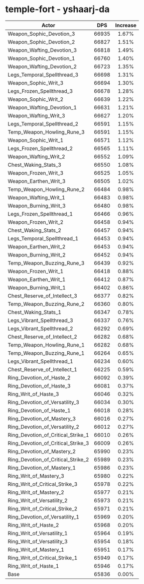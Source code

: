 # temple-fort - yshaarj-da
| Actor | DPS | Increase |
|---|:---:|:---:|
|Weapon_Sophic_Devotion_3|66935|1.67%|
|Weapon_Sophic_Devotion_2|66827|1.51%|
|Weapon_Wafting_Devotion_3|66818|1.49%|
|Weapon_Sophic_Devotion_1|66760|1.40%|
|Weapon_Wafting_Devotion_2|66723|1.35%|
|Legs_Temporal_Spellthread_3|66698|1.31%|
|Weapon_Sophic_Writ_3|66694|1.30%|
|Legs_Frozen_Spellthread_3|66678|1.28%|
|Weapon_Sophic_Writ_2|66639|1.22%|
|Weapon_Wafting_Devotion_1|66631|1.21%|
|Weapon_Wafting_Writ_3|66627|1.20%|
|Legs_Temporal_Spellthread_2|66591|1.15%|
|Temp_Weapon_Howling_Rune_3|66591|1.15%|
|Weapon_Sophic_Writ_1|66571|1.12%|
|Legs_Frozen_Spellthread_2|66565|1.11%|
|Weapon_Wafting_Writ_2|66552|1.09%|
|Chest_Waking_Stats_3|66550|1.08%|
|Weapon_Frozen_Writ_3|66525|1.05%|
|Weapon_Earthen_Writ_3|66505|1.02%|
|Temp_Weapon_Howling_Rune_2|66484|0.98%|
|Weapon_Wafting_Writ_1|66483|0.98%|
|Weapon_Burning_Writ_3|66480|0.98%|
|Legs_Frozen_Spellthread_1|66466|0.96%|
|Weapon_Frozen_Writ_2|66458|0.94%|
|Chest_Waking_Stats_2|66457|0.94%|
|Legs_Temporal_Spellthread_1|66453|0.94%|
|Weapon_Earthen_Writ_2|66453|0.94%|
|Weapon_Burning_Writ_2|66452|0.94%|
|Temp_Weapon_Buzzing_Rune_3|66439|0.92%|
|Weapon_Frozen_Writ_1|66418|0.88%|
|Weapon_Earthen_Writ_1|66412|0.87%|
|Weapon_Burning_Writ_1|66402|0.86%|
|Chest_Reserve_of_Intellect_3|66377|0.82%|
|Temp_Weapon_Buzzing_Rune_2|66360|0.80%|
|Chest_Waking_Stats_1|66347|0.78%|
|Legs_Vibrant_Spellthread_3|66337|0.76%|
|Legs_Vibrant_Spellthread_2|66292|0.69%|
|Chest_Reserve_of_Intellect_2|66282|0.68%|
|Temp_Weapon_Howling_Rune_1|66282|0.68%|
|Temp_Weapon_Buzzing_Rune_1|66264|0.65%|
|Legs_Vibrant_Spellthread_1|66234|0.60%|
|Chest_Reserve_of_Intellect_1|66225|0.59%|
|Ring_Devotion_of_Haste_2|66092|0.39%|
|Ring_Devotion_of_Haste_3|66081|0.37%|
|Ring_Writ_of_Haste_3|66046|0.32%|
|Ring_Devotion_of_Versatility_3|66034|0.30%|
|Ring_Devotion_of_Haste_1|66018|0.28%|
|Ring_Devotion_of_Mastery_3|66016|0.27%|
|Ring_Devotion_of_Versatility_2|66012|0.27%|
|Ring_Devotion_of_Critical_Strike_1|66010|0.26%|
|Ring_Devotion_of_Critical_Strike_3|66009|0.26%|
|Ring_Devotion_of_Mastery_2|65990|0.23%|
|Ring_Devotion_of_Critical_Strike_2|65989|0.23%|
|Ring_Devotion_of_Mastery_1|65986|0.23%|
|Ring_Writ_of_Mastery_3|65980|0.22%|
|Ring_Writ_of_Critical_Strike_3|65978|0.22%|
|Ring_Writ_of_Mastery_2|65977|0.21%|
|Ring_Writ_of_Versatility_2|65973|0.21%|
|Ring_Writ_of_Critical_Strike_2|65971|0.21%|
|Ring_Devotion_of_Versatility_1|65969|0.20%|
|Ring_Writ_of_Haste_2|65968|0.20%|
|Ring_Writ_of_Versatility_1|65964|0.19%|
|Ring_Writ_of_Versatility_3|65954|0.18%|
|Ring_Writ_of_Mastery_1|65951|0.17%|
|Ring_Writ_of_Critical_Strike_1|65949|0.17%|
|Ring_Writ_of_Haste_1|65946|0.17%|
|Base|65836|0.00%|
